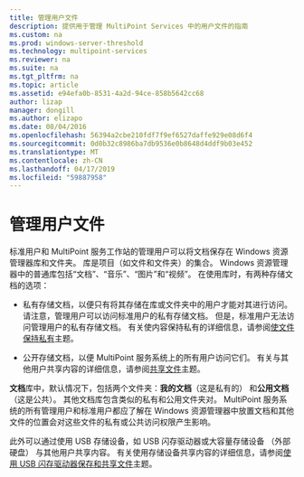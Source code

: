 ```yaml
---
title: 管理用户文件
description: 提供用于管理 MultiPoint Services 中的用户文件的指南
ms.custom: na
ms.prod: windows-server-threshold
ms.technology: multipoint-services
ms.reviewer: na
ms.suite: na
ms.tgt_pltfrm: na
ms.topic: article
ms.assetid: e94efa0b-8531-4a2d-94ce-858b5642cc68
author: lizap
manager: dongill
ms.author: elizapo
ms.date: 08/04/2016
ms.openlocfilehash: 56394a2cbe210fdf7f9ef6527daffe929e08d6f4
ms.sourcegitcommit: 0d0b32c8986ba7db9536e0b8648d4ddf9b03e452
ms.translationtype: MT
ms.contentlocale: zh-CN
ms.lasthandoff: 04/17/2019
ms.locfileid: "59887958"
---
```

# <a name="manage-user-files"></a>管理用户文件
标准用户和 MultiPoint 服务工作站的管理用户可以将文档保存在 Windows 资源管理器库和文件夹。 库是项目（如文件和文件夹）的集合。 Windows 资源管理器中的普通库包括“文档”、“音乐”、“图片”和“视频”。 在使用库时，有两种存储文档的选项：  
  
-   私有存储文档，以便只有将其存储在库或文件夹中的用户才能对其进行访问。 请注意，管理用户可以访问标准用户的私有存储文档。 但是，标准用户无法访问管理用户的私有存储文档。 有关使内容保持私有的详细信息，请参阅[使文件保持私有](Keep-Files-Private.md)主题。  
  
-   公开存储文档，以便 MultiPoint 服务系统上的所有用户访问它们。 有关与其他用户共享内容的详细信息，请参阅[共享文件](Share-Files.md)主题。  
  
**文档**库中，默认情况下，包括两个文件夹：**我的文档**（这是私有的） 和**公用文档**（这是公共）。 其他文档库包含类似的私有和公用文件夹对。 MultiPoint 服务系统的所有管理用户和标准用户都应了解在 Windows 资源管理器中放置文档和其他文件的位置会对这些文件的私有或公共访问权限产生影响。  
  
此外可以通过使用 USB 存储设备，如 USB 闪存驱动器或大容量存储设备 （外部硬盘） 与其他用户共享内容。 有关使用存储设备共享内容的详细信息，请参阅[使用 USB 闪存驱动器保存和共享文件](Save-and-Share-Files-on-a-USB-Flash-Drive.md)主题。 